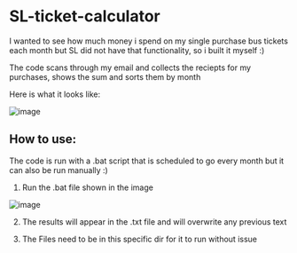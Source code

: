 # SL-ticket-calculator

I wanted to see how much money i spend on my single purchase bus tickets each month but SL did not have that functionality, so i built it myself :)

The code scans through my email and collects the reciepts for my purchases, shows the sum and sorts them by month

Here is what it looks like:

![image](https://user-images.githubusercontent.com/55485130/182166942-7c7f43bc-cc30-4382-ba22-f7e09bca6434.png)

## How to use:

The code is run with a .bat script that is scheduled to go every month but it can also be run manually :)

1. Run the .bat file shown in the image

![image](https://user-images.githubusercontent.com/55485130/182302626-57807499-5cf6-4c88-9f75-adaadd082e7d.png)

2. The results will appear in the .txt file and will overwrite any previous text

3. The Files need to be in this specific dir for it to run without issue
